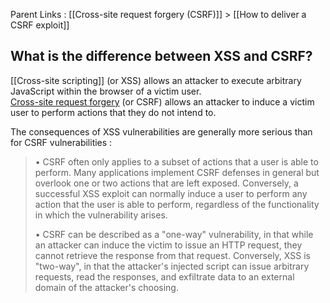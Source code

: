 Parent Links : [[Cross-site request forgery (CSRF)]] > [[How to deliver a CSRF exploit]]     

## What is the difference between XSS and CSRF?
  
[[Cross-site scripting]] (or XSS) allows an attacker to execute arbitrary JavaScript within the browser of a victim user.  
[Cross-site request forgery](https://portswigger.net/web-security/csrf) (or CSRF) allows an attacker to induce a victim user to perform actions that they do not intend to.  
  
The consequences of XSS vulnerabilities are generally more serious than for CSRF vulnerabilities :  
  
>• CSRF often only applies to a subset of actions that a user is able to perform. Many applications implement CSRF defenses in general but overlook one or two actions that are left exposed. Conversely, a successful XSS exploit can normally induce a user to perform any action that the user is able to perform, regardless of the functionality in which the vulnerability arises.  
>  
>• CSRF can be described as a "one-way" vulnerability, in that while an attacker can induce the victim to issue an HTTP request, they cannot retrieve the response from that request. Conversely, XSS is "two-way", in that the attacker's injected script can issue arbitrary requests, read the responses, and exfiltrate data to an external domain of the attacker's choosing.